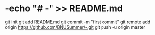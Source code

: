 # -echo "# -" >> README.md
git init
git add README.md
git commit -m "first commit"
git remote add origin https://github.com/BNUSummer/-.git
git push -u origin master
